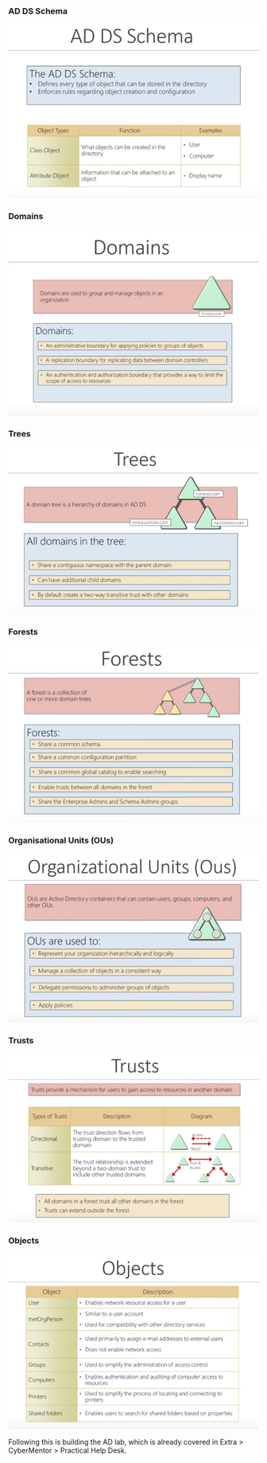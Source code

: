 ### AD DS Schema

![](img/adc03.png)

### Domains

![](img/adc04.png)

### Trees

![](img/adc05.png)

### Forests

![](img/adc06.png)

### Organisational Units (OUs)

![](img/adc07.png)

### Trusts

![](img/adc08.png)

### Objects

![](img/adc09.png)

Following this is building the AD lab, which is already covered in Extra > CyberMentor > Practical Help Desk.

